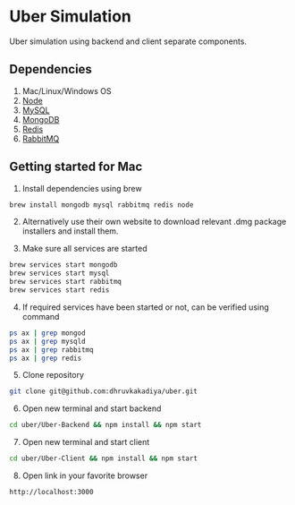 # Uber Simulation

Uber simulation using backend and client separate components.

## Dependencies

1. Mac/Linux/Windows OS
2. [Node](https://nodejs.org/en)
3. [MySQL](https://www.mysql.com/)
4. [MongoDB](https://www.mongodb.com/)
5. [Redis](https://redis.com/)
6. [RabbitMQ](https://www.rabbitmq.com/)

## Getting started for Mac

1. Install dependencies using brew

```bash
brew install mongodb mysql rabbitmq redis node
```

2. Alternatively use their own website to download relevant .dmg package
   installers and install them.

3. Make sure all services are started

```bash
brew services start mongodb
brew services start mysql
brew services start rabbitmq
brew services start redis
```

4. If required services have been started or not, can be verified using command

```bash
ps ax | grep mongod
ps ax | grep mysqld
ps ax | grep rabbitmq
ps ax | grep redis
```

5. Clone repository

```bash
git clone git@github.com:dhruvkakadiya/uber.git
```

6. Open new terminal and start backend

```bash
cd uber/Uber-Backend && npm install && npm start
```

7. Open new terminal and start client

```bash
cd uber/Uber-Client && npm install && npm start
```

8. Open link in your favorite browser

```bash
http://localhost:3000
```
